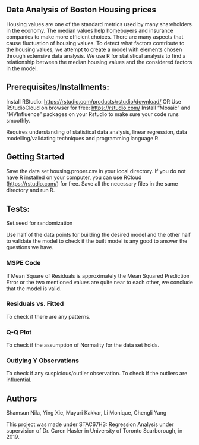 ## Data Analysis of Boston Housing prices
Housing values are one of the standard metrics used by many shareholders in the economy. The median values help homebuyers and insurance companies to make more efficient choices. There are many aspects that cause fluctuation of housing values. To detect what factors contribute to the housing values, we attempt to create a model with elements chosen through extensive data analysis. We use R for statistical analysis to find a relationship between the median housing values and the considered factors in the model.

## Prerequisites/Installments:
Install RStudio: https://rstudio.com/products/rstudio/download/
OR 
Use RStudioCloud on browser for free: https://rstudio.com/
Install “Mosaic” and “MVInfluence” packages on your Rstudio to make sure your code runs smoothly. 

Requires understanding of statistical data analysis, linear regression, data modelling/validating techniques and programming language R. 

## Getting Started
Save the data set housing.proper.csv in your local directory. 
If you do not have R installed on your computer, you can use RCloud (https://rstudio.com/) for free. 
Save all the necessary files in the same directory and run R.

## Tests:

Set.seed for randomization

Use half of the data points for building the desired model and the other half to validate the model to check if the built model is any good to answer the questions we have. 

### MSPE Code
If Mean Square of Residuals is approximately the Mean Squared Prediction Error or the two mentioned values are quite near to each other, we conclude that the model is valid.

### Residuals vs. Fitted 
To check if there are any patterns. 

### Q-Q Plot
To check if the assumption of Normality for the data set holds. 

### Outlying Y Observations
To check if any suspicious/outlier observation. 
To check if the outliers are influential. 

## Authors
Shamsun Nila, Ying Xie, Mayuri Kakkar, Li Monique, Chengli Yang 	

This project was made under STAC67H3: Regression Analysis under supervision of Dr. Caren Hasler in University of Toronto Scarborough, in 2019. 
